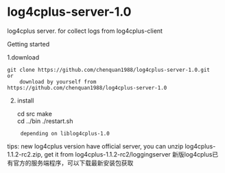 log4cplus-server-1.0
====================

log4cplus server. for collect logs from log4cplus-client


Getting started

1.download

 	git clone https://github.com/chenquan1988/log4cplus-server-1.0.git
	or
        download by yourself from https://github.com/chenquan1988/log4cplus-server-1.0


2. install

	cd src
	make     
	cd ../bin
	./restart.sh

        depending on liblog4cplus-1.0 




tips:
   new log4cplus version have official server,
   you can unzip log4cplus-1.1.2-rc2.zip, get it from log4cplus-1.1.2-rc2/loggingserver
   新版log4cplus已有官方的服务端程序，可以下载最新安装包获取
